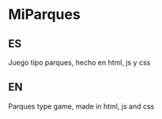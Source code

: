 # MiParques
## ES
Juego tipo parques, hecho en html, js y css
## EN
Parques type game, made in html, js and css
